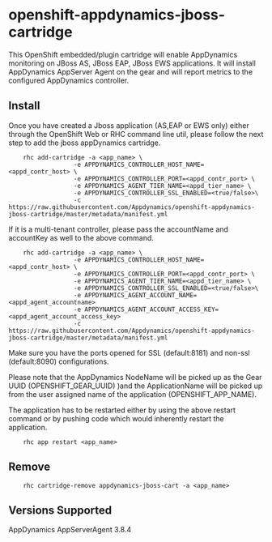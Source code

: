 # openshift-appdynamics-jboss-cartridge 

This OpenShift embedded/plugin cartridge will enable AppDynamics monitoring on JBoss AS, JBoss EAP, JBoss EWS applications. It will install AppDynamics AppServer Agent on the gear and will report metrics to the configured AppDynamics controller.

## Install ##

Once you have created a Jboss application (AS,EAP or EWS only) either through the OpenShift Web or RHC command line util, please follow the next step to add the jboss appDynamics cartridge. 



```
	rhc add-cartridge -a <app_name> \
				  -e APPDYNAMICS_CONTROLLER_HOST_NAME=<appd_contr_host> \
				  -e APPDYNAMICS_CONTROLLER_PORT=<appd_contr_port> \ 
				  -e APPDYNAMICS_AGENT_TIER_NAME=<appd_tier_name> \
				  -e APPDYNAMICS_CONTROLLER_SSL_ENABLED=<true/false>\
				  -c https://raw.githubusercontent.com/Appdynamics/openshift-appdynamics-jboss-cartridge/master/metadata/manifest.yml

```

If it is a multi-tenant controller, please pass the accountName and accountKey as well to the above command. 

```
	rhc add-cartridge -a <app_name> \
				  -e APPDYNAMICS_CONTROLLER_HOST_NAME=<appd_contr_host> \
				  -e APPDYNAMICS_CONTROLLER_PORT=<appd_contr_port> \ 
				  -e APPDYNAMICS_AGENT_TIER_NAME=<appd_tier_name> \
				  -e APPDYNAMICS_CONTROLLER_SSL_ENABLED=<true/false>\
				  -e APPDYNAMICS_AGENT_ACCOUNT_NAME=<appd_agent_accountname>
				  -e APPDYNAMICS_AGENT_ACCOUNT_ACCESS_KEY=<appd_agent_account_access_key>
				  -c https://raw.githubusercontent.com/Appdynamics/openshift-appdynamics-jboss-cartridge/master/metadata/manifest.yml

```
Make sure you have the ports opened for SSL (default:8181) and non-ssl (default:8090) configurations.

Please note that the AppDynamics NodeName will be picked up as the Gear UUID (OPENSHIFT_GEAR_UUID) )and the ApplicationName will be picked up from the user assigned name of the application (OPENSHIFT_APP_NAME).

The application has to be restarted either by using the above restart command or by pushing code which would inherently restart the application. 



```
	rhc app restart <app_name>
```



## Remove ##

```
	rhc cartridge-remove appdynamics-jboss-cart -a <app_name>
```

## Versions Supported ##

AppDynamics AppServerAgent 3.8.4
